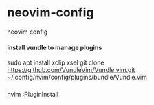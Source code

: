 # neovim-config
neovim config
#### install vundle to manage plugins
sudo apt install xclip xsel
git clone https://github.com/VundleVim/Vundle.vim.git ~/.config/nvim/config/plugins/bundle/Vundle.vim
###
nvim
:PluginInstall
